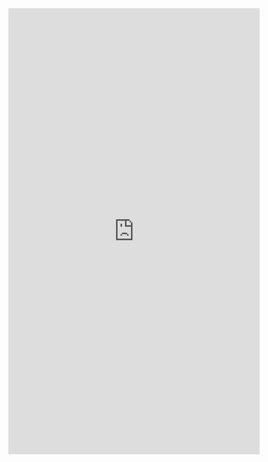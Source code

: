 <iframe src="https://i.simmer.io/@inbal_helzer/lazer-defender" style="width:504px;height:896px;border:0"></iframe>
